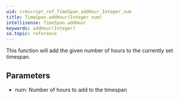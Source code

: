 ```yaml
---
uid: crmscript_ref_TimeSpan_addHour_Integer_num
title: TimeSpan.addHour(Integer num)
intellisense: TimeSpan.addHour
keywords: addHour(Integer)
so.topic: reference
---
```



This function will add the given number of hours to the currently set timespan.




## Parameters


 - num: Number of hours to add to the timespan



